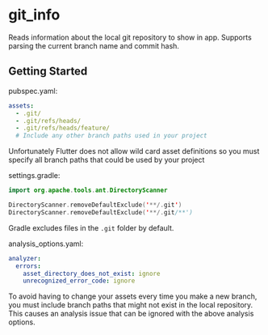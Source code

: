 # git_info

Reads information about the local git repository to show in app. Supports parsing the current branch name and commit hash.

## Getting Started

pubspec.yaml:
```yaml
assets:
  - .git/
  - .git/refs/heads/
  - .git/refs/heads/feature/
  # Include any other branch paths used in your project
```

Unfortunately Flutter does not allow wild card asset definitions so you must specify all branch paths that could be used by your project

settings.gradle:
```kotlin
import org.apache.tools.ant.DirectoryScanner

DirectoryScanner.removeDefaultExclude('**/.git')
DirectoryScanner.removeDefaultExclude('**/.git/**')
```

Gradle excludes files in the `.git` folder by default.

analysis_options.yaml:
```yaml
analyzer:
  errors:
    asset_directory_does_not_exist: ignore
    unrecognized_error_code: ignore
```

To avoid having to change your assets every time you make a new branch, you must include branch paths that might not exist in the local repository. This causes an analysis issue that can be ignored with the above analysis options.